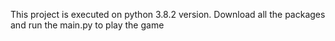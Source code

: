 This project is executed on python 3.8.2 version.
Download all the packages and  run the main.py to play the game

